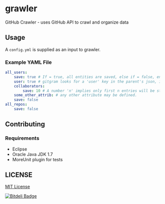 # grawler

GitHub Crawler - uses GitHub API to crawl and organize data

## Usage

A `config.yml` is supplied as an input to grawler.

### Example YAML File

```yml
all_users: 
    save: true # If = true, all entities are saved, else if = false, entities are not saved, else if = a number, only that amount of records are saved into the database
    user: true # gitgram looks for a 'user' key in the parent's json, if found that url is fetched and data is retrieved. 
    collaborators: 
        save: 10 # A number 'n' implies only first n entries will be stored in the database.
    some_other_attrib: # any other attribute may be defined.
    save: false 
all_repos: 
    save: false
```

## Contributing

### Requirements

* Eclipse
* Oracle Java JDK 1.7
* MoreUnit plugin for tests

## LICENSE

[MIT License](http://en.wikipedia.org/wiki/MIT_License)


[![Bitdeli Badge](https://d2weczhvl823v0.cloudfront.net/GitGram/grawler/trend.png)](https://bitdeli.com/free "Bitdeli Badge")

